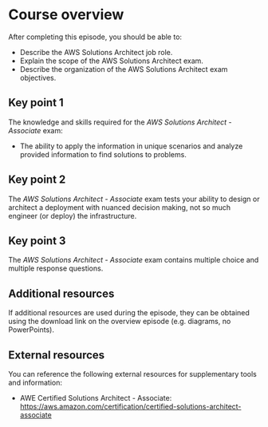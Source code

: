 # Course overview

After completing this episode, you should be able to:

+ Describe the AWS Solutions Architect job role.
+ Explain the scope of the AWS Solutions Architect exam.
+ Describe the organization of the AWS Solutions Architect exam objectives.

## Key point 1

The knowledge and skills required for the *AWS Solutions Architect - Associate* exam:

+ The ability to apply the information in unique scenarios and analyze provided information to find solutions to problems.

## Key point 2

The *AWS Solutions Architect - Associate* exam tests your ability to design or architect a deployment with nuanced decision making, not so much engineer (or deploy) the infrastructure.

## Key point 3

The *AWS Solutions Architect - Associate* exam contains multiple choice and multiple response questions.

## Additional resources

If additional resources are used during the episode, they can be obtained using the download link on the overview episode (e.g. diagrams, no PowerPoints).

## External resources

You can reference the following external resources for supplementary tools and information:

+ AWE Certified Solutions Architect - Associate: <https://aws.amazon.com/certification/certified-solutions-architect-associate>
